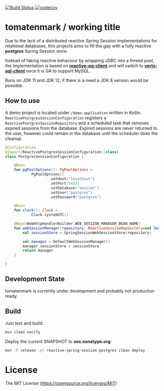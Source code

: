 [![Build Status](https://travis-ci.org/AndreasKl/tomatenmark.svg?branch=master)](https://travis-ci.org/AndreasKl/tomatenmark) 
[![codecov](https://codecov.io/gh/AndreasKl/tomatenmark/branch/master/graph/badge.svg)](https://codecov.io/gh/AndreasKl/tomatenmark)

# tomatenmark / working title
Due to the lack of a distributed reactive Spring Session implementations for relational databases,
this projects aims to fill the gap with a fully reactive **postgres** Spring Session store.

Instead of faking reactive behaviour by wrapping JDBC into a thread pool,
the implementation is based on **[reactive-pg-client](https://www.julienviet.com/reactive-pg-client/)**
and will switch to **[vertx-sql-client](https://github.com/eclipse-vertx/vertx-sql-client)** once it is GA to support MySQL.

Runs on JDK 11 and JDK 12, if there is a need a JDK 8 version would be possible.

## How to use
A demo project is located under `/demo-application` written in Kotlin.
`ReactivePostgresSessionConfiguration` registers a `ReactivePostgresSessionRepository` 
and a scheduled task that removes expired sessions from the database. Expired sessions
are never returned to the user, however could remain in the database until the scheduler
does the cleanup.

```kotlin
@Configuration
@Import(ReactivePostgresSessionConfiguration::class)
class PostgresSessionConfiguration {

    @Bean
    fun pgPoolOptions(): PgPoolOptions =
            PgPoolOptions()
                    .setHost("localhost")
                    .setPort(5432)
                    .setDatabase("session")
                    .setUser("postgres")
                    .setPassword("postgres")

    @Bean
    fun clock(): Clock =
            Clock.systemUTC()

    @Bean(WebHttpHandlerBuilder.WEB_SESSION_MANAGER_BEAN_NAME)
    fun webSessionManager(repository: ReactiveSessionRepository<out Session>): WebSessionManager {
        val sessionStore = SpringSessionWebSessionStore(repository)

        val manager = DefaultWebSessionManager()
        manager.sessionStore = sessionStore
        return manager
    }

}
```


## Development State
tomatenmark is currently under development and probably not production ready.

## Build

Just test and build:
```bash
mvn clean verify
```

Deploy the current SNAPSHOT to **oss.sonatype.org**:
```bash
mvn -P release -pl reactive-spring-session-postgres clean deploy
```


# License 
The MIT License (https://opensource.org/licenses/MIT)
